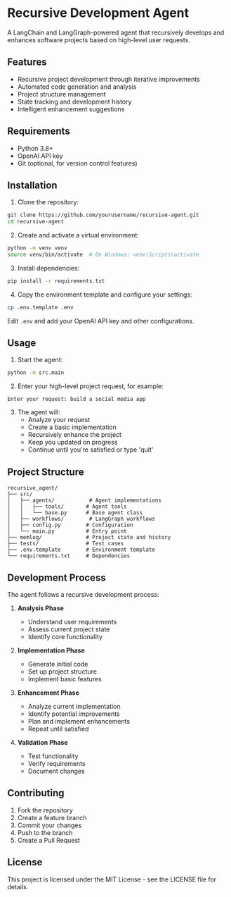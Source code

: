 # Recursive Development Agent

A LangChain and LangGraph-powered agent that recursively develops and enhances software projects based on high-level user requests.

## Features

- Recursive project development through iterative improvements
- Automated code generation and analysis
- Project structure management
- State tracking and development history
- Intelligent enhancement suggestions

## Requirements

- Python 3.8+
- OpenAI API key
- Git (optional, for version control features)

## Installation

1. Clone the repository:
```bash
git clone https://github.com/yourusername/recursive-agent.git
cd recursive-agent
```

2. Create and activate a virtual environment:
```bash
python -m venv venv
source venv/bin/activate  # On Windows: venv\Scripts\activate
```

3. Install dependencies:
```bash
pip install -r requirements.txt
```

4. Copy the environment template and configure your settings:
```bash
cp .env.template .env
```

Edit `.env` and add your OpenAI API key and other configurations.

## Usage

1. Start the agent:
```bash
python -m src.main
```

2. Enter your high-level project request, for example:
```
Enter your request: build a social media app
```

3. The agent will:
   - Analyze your request
   - Create a basic implementation
   - Recursively enhance the project
   - Keep you updated on progress
   - Continue until you're satisfied or type 'quit'

## Project Structure

```
recursive_agent/
├── src/
│   ├── agents/           # Agent implementations
│   │   ├── tools/       # Agent tools
│   │   └── base.py      # Base agent class
│   ├── workflows/        # LangGraph workflows
│   ├── config.py        # Configuration
│   └── main.py          # Entry point
├── memlog/              # Project state and history
├── tests/               # Test cases
├── .env.template        # Environment template
└── requirements.txt     # Dependencies
```

## Development Process

The agent follows a recursive development process:

1. **Analysis Phase**
   - Understand user requirements
   - Assess current project state
   - Identify core functionality

2. **Implementation Phase**
   - Generate initial code
   - Set up project structure
   - Implement basic features

3. **Enhancement Phase**
   - Analyze current implementation
   - Identify potential improvements
   - Plan and implement enhancements
   - Repeat until satisfied

4. **Validation Phase**
   - Test functionality
   - Verify requirements
   - Document changes

## Contributing

1. Fork the repository
2. Create a feature branch
3. Commit your changes
4. Push to the branch
5. Create a Pull Request

## License

This project is licensed under the MIT License - see the LICENSE file for details.
